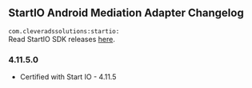 ## StartIO Android Mediation Adapter Changelog
`com.cleveradssolutions:startio:`  
Read StartIO SDK releases [here](https://support.start.io/hc/en-us/articles/5813405015442-Android-SDK-Change-Log).

### 4.11.5.0
- Certified with Start IO - 4.11.5
